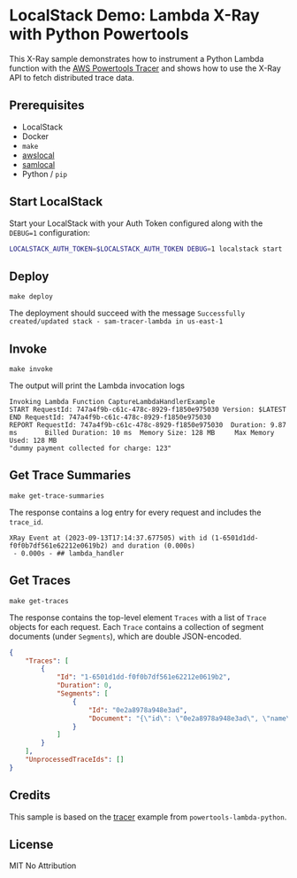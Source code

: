 # LocalStack Demo: Lambda X-Ray with Python Powertools

This X-Ray sample demonstrates how to instrument a Python Lambda function with the [AWS Powertools Tracer](https://docs.powertools.aws.dev/lambda/python/latest/core/tracer/)
and shows how to use the X-Ray API to fetch distributed trace data.

## Prerequisites

- LocalStack
- Docker
- `make`
- [awslocal](https://github.com/localstack/awscli-local)
- [samlocal](https://github.com/localstack/aws-sam-cli-local)
- Python / `pip`

## Start LocalStack

Start your LocalStack with your Auth Token configured along with the `DEBUG=1` configuration:

```bash
LOCALSTACK_AUTH_TOKEN=$LOCALSTACK_AUTH_TOKEN DEBUG=1 localstack start
```

## Deploy

`make deploy`

The deployment should succeed with the message `Successfully created/updated stack - sam-tracer-lambda in us-east-1`

## Invoke

`make invoke`

The output will print the Lambda invocation logs

```log
Invoking Lambda Function CaptureLambdaHandlerExample                                                                                                                                       
START RequestId: 747a4f9b-c61c-478c-8929-f1850e975030 Version: $LATEST
END RequestId: 747a4f9b-c61c-478c-8929-f1850e975030
REPORT RequestId: 747a4f9b-c61c-478c-8929-f1850e975030  Duration: 9.87 ms       Billed Duration: 10 ms  Memory Size: 128 MB     Max Memory Used: 128 MB
"dummy payment collected for charge: 123"
```

## Get Trace Summaries

`make get-trace-summaries`

The response contains a log entry for every request and includes the `trace_id`.

```log
XRay Event at (2023-09-13T17:14:37.677505) with id (1-6501d1dd-f0f0b7df561e62212e0619b2) and duration (0.000s)
 - 0.000s - ## lambda_handler
```

## Get Traces

`make get-traces`

The response contains the top-level element `Traces` with a list of `Trace` objects for each request.
Each `Trace` contains a collection of segment documents (under `Segments`), which are double JSON-encoded.

```json
{
    "Traces": [
        {
            "Id": "1-6501d1dd-f0f0b7df561e62212e0619b2",
            "Duration": 0,
            "Segments": [
                {
                    "Id": "0e2a8978a948e3ad",
                    "Document": "{\"id\": \"0e2a8978a948e3ad\", \"name\": \"## lambda_handler\", \"start_time\": 1694618077.6775048, \"parent_id\": \"4559ea33aa4a38b0\", \"in_progress\": false, \"annotations\": {\"ColdStart\": true, \"Service\": \"payment\"}, \"metadata\": {\"payment\": {\"lambda_handler response\": \"dummy payment collected for charge: 123\"}}, \"trace_id\": \"1-6501d1dd-f0f0b7df561e62212e0619b2\", \"type\": \"subsegment\", \"namespace\": \"local\", \"end_time\": 1694618077.6775641}"
                }
            ]
        }
    ],
    "UnprocessedTraceIds": []
}
```

## Credits

This sample is based on the [tracer](https://github.com/aws-powertools/powertools-lambda-python/tree/develop/examples/tracer) example from `powertools-lambda-python`.

## License

MIT No Attribution
